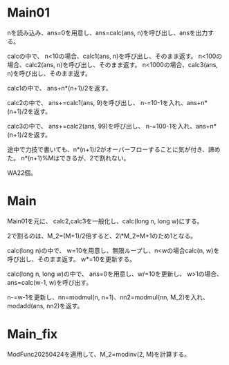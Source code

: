 # Main01
nを読み込み、ans=0を用意し、ans=calc(ans, n)を呼び出し、ansを出力する。

calcの中で、
n<10の場合、calc1(ans, n)を呼び出し、そのまま返す。
n<100の場合、calc2(ans, n)を呼び出し、そのまま返す。
n<1000の場合、calc3(ans, n)を呼び出し、そのまま返す。

calc1の中で、
ans+n*(n+1)/2を返す。

calc2の中で、
ans+=calc1(ans, 9)を呼び出し、
n-=10-1を入れ、ans+n*(n+1)/2を返す。

calc3の中で、
ans+=calc2(ans, 99)を呼び出し、
n-=100-1を入れ、ans+n*(n+1)/2を返す。

途中で力技で書いても、n\*(n+1)/2がオーバーフローすることに気が付き、諦めた。
n\*(n+1)%Mはできるが、2で割れない。

WA22個。

# Main
Main01を元に、
calc2,calc3を一般化し、calc(long n, long w)にする。

2で割るのは、M_2=(M+1)/2倍すると、2\\*M\_2=M+1のため1となる。

calc(long n)の中で、
w=10を用意し、無限ループし、n<wの場合calc(n, w)を呼び出し、そのまま返す。
w*=10を更新する。

calc(long n, long w)の中で、
ans=0を用意し、w/=10を更新し、
w>1の場合、ans=calc(w-1, w)を呼び出す。

n-=w-1を更新し、nn=modmul(n, n+1)、nn2=modmul(nn, M_2)を入れ、modadd(ans, nn2)を返す。

# Main\_fix
ModFunc20250424を適用して、M_2=modinv(2, M)を計算する。


